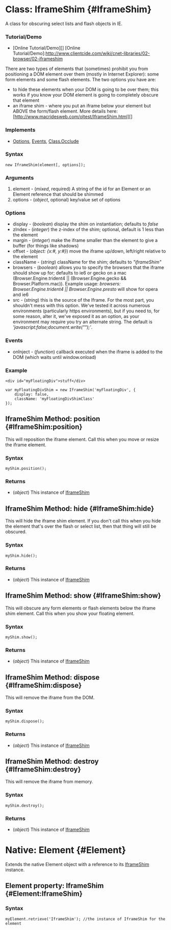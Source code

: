 Class: IframeShim {#IframeShim}
===============================

A class for obscuring select lists and flash objects in IE.

### Tutorial/Demo

* [Online Tutorial/Demo][]
[Online Tutorial/Demo]:http://www.clientcide.com/wiki/cnet-libraries/02-browser/02-iframeshim

There are two types of elements that (sometimes) prohibit you from positioning a DOM element over them (mostly in Internet Explorer): some form elements and some flash elements. The two options you have are:

* to hide these elements when your DOM is going to be over them; this works if you know your DOM element is going to completely obscure that element
* an iframe shim - where you put an iframe below your element but ABOVE the form/flash element. More details here: [http://www.macridesweb.com/oltest/IframeShim.html][]


### Implements

* [Options][], [Events][], [Class.Occlude][]

### Syntax

	new IframeShim(element[, options]);

### Arguments

1. element - (*mixed*, required) A string of the id for an Element or an Element reference that should be shimmed
2. options - (*object*, optional) key/value set of options

### Options

* display -  (*boolean*) display the shim on instantiation; defaults to *false*
* zIndex -  (*integer*) the z-index of the shim; optional, default is 1 less than the element
* margin -  (*integer*) make the iframe smaller than the element to give a buffer (for things like shadows)
* offset -  (*object: {x:#, y:#}*) move the iframe up/down, left/right relative to the element
* className - (*string*) className for the shim; defaults to *"iframeShim"*
* browsers - (*boolean*) allows you to specify the browsers that the iframe should show up for; defaults to ie6 or gecko on a mac (Browser.Engine.trident4 || (Browser.Engine.gecko && Browser.Platform.mac)). Example usage: *browsers: Browser.Engine.trident4 || Browser.Engine.presto* will show for opera and ie6
* src - (*string*) this is the source of the Iframe. For the most part, you shouldn't mess with this option. We've tested it across numerous environments (particularly https environments), but if you need to, for some reason, alter it, we've exposed it as an option, as your environment may require you try an alternate string. The default is *'javascript:false;document.write("");'*.

### Events

* onInject - (*function*) callback executed when the iframe is added to the DOM (which waits until window.onload)

### Example

	<div id="myFloatingDiv">stuff</div>

	var myFloatingDivShim = new IframeShim('myFloatingDiv', {
		display: false,
		className: 'myFloatingDivShimClass'
	});

IframeShim Method: position {#IframeShim:position}
--------------------------------------------------

This will reposition the iframe element. Call this when you move or resize the iframe element.

### Syntax

	myShim.position();

### Returns

* (*object*) This instance of [IframeShim][]

IframeShim Method: hide {#IframeShim:hide}
------------------------------------------

This will hide the iframe shim element. If you don't call this when you hide the element that's over the flash or select list, then that thing will still be obscured.

### Syntax

	myShim.hide();

### Returns

* (*object*) This instance of [IframeShim][]

IframeShim Method: show {#IframeShim:show}
------------------------------------------

This will obscure any form elements or flash elements below the iframe shim element. Call this when you show your floating element.

### Syntax

	myShim.show();

### Returns

* (*object*) This instance of [IframeShim][]

IframeShim Method: dispose {#IframeShim:dispose}
----------------------------------------------

This will remove the iframe from the DOM.

### Syntax

	myShim.dispose();

### Returns

* (*object*) This instance of [IframeShim][]

IframeShim Method: destroy {#IframeShim:destroy}
----------------------------------------------

This will remove the iframe from memory.

### Syntax

	myShim.destroy();

### Returns

* (*object*) This instance of [IframeShim][]

Native: Element {#Element}
==========================

Extends the native Element object with a reference to its [IframeShim][] instance.

Element property: IframeShim {#Element:IframeShim}
------------------------------------------------

### Syntax

	myElement.retrieve('IframeShim'); //the instance of IframeShim for the element

[IframeShim]: #IframeShim
[http://www.macridesweb.com/oltest/IframeShim.html]: http://www.macridesweb.com/oltest/IframeShim.html
[Options]: /core/Class/Class.Extras#Options
[Events]: /core/Class/Class.Extras#Events
[Class.Occlude]: http://mootools.net/docs/more/Class/Class.Occlude